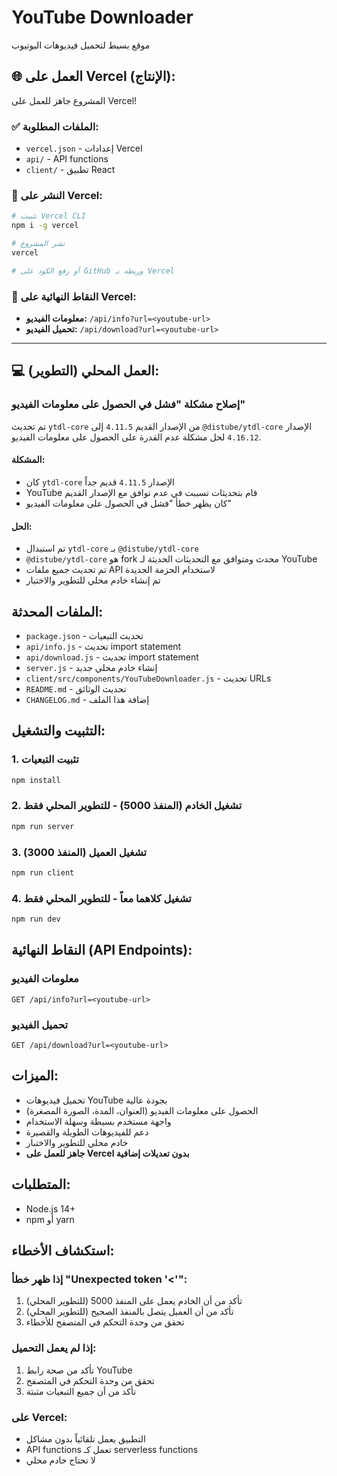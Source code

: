 # YouTube Downloader

موقع بسيط لتحميل فيديوهات اليوتيوب

## 🌐 **العمل على Vercel (الإنتاج):**

المشروع جاهز للعمل على Vercel! 

### **✅ الملفات المطلوبة:**
- `vercel.json` - إعدادات Vercel
- `api/` - API functions
- `client/` - تطبيق React

### **🚀 النشر على Vercel:**
```bash
# تثبيت Vercel CLI
npm i -g vercel

# نشر المشروع
vercel

# أو رفع الكود على GitHub وربطه بـ Vercel
```

### **📱 النقاط النهائية على Vercel:**
- **معلومات الفيديو:** `/api/info?url=<youtube-url>`
- **تحميل الفيديو:** `/api/download?url=<youtube-url>`

---

## 💻 **العمل المحلي (التطوير):**

### إصلاح مشكلة "فشل في الحصول على معلومات الفيديو"

تم تحديث `ytdl-core` من الإصدار القديم `4.11.5` إلى `@distube/ytdl-core` الإصدار `4.16.12` لحل مشكلة عدم القدرة على الحصول على معلومات الفيديو.

#### المشكلة:
- كان `ytdl-core` الإصدار `4.11.5` قديم جداً
- YouTube قام بتحديثات تسببت في عدم توافق مع الإصدار القديم
- كان يظهر خطأ "فشل في الحصول على معلومات الفيديو"

#### الحل:
- تم استبدال `ytdl-core` بـ `@distube/ytdl-core`
- `@distube/ytdl-core` هو fork محدث ومتوافق مع التحديثات الحديثة لـ YouTube
- تم تحديث جميع ملفات API لاستخدام الحزمة الجديدة
- تم إنشاء خادم محلي للتطوير والاختبار

## الملفات المحدثة:
- `package.json` - تحديث التبعيات
- `api/info.js` - تحديث import statement
- `api/download.js` - تحديث import statement
- `server.js` - إنشاء خادم محلي جديد
- `client/src/components/YouTubeDownloader.js` - تحديث URLs
- `README.md` - تحديث الوثائق
- `CHANGELOG.md` - إضافة هذا الملف

## التثبيت والتشغيل:

### 1. تثبيت التبعيات
```bash
npm install
```

### 2. تشغيل الخادم (المنفذ 5000) - للتطوير المحلي فقط
```bash
npm run server
```

### 3. تشغيل العميل (المنفذ 3000)
```bash
npm run client
```

### 4. تشغيل كلاهما معاً - للتطوير المحلي فقط
```bash
npm run dev
```

## النقاط النهائية (API Endpoints):

### معلومات الفيديو
```
GET /api/info?url=<youtube-url>
```

### تحميل الفيديو
```
GET /api/download?url=<youtube-url>
```

## الميزات:
- تحميل فيديوهات YouTube بجودة عالية
- الحصول على معلومات الفيديو (العنوان، المدة، الصورة المصغرة)
- واجهة مستخدم بسيطة وسهلة الاستخدام
- دعم للفيديوهات الطويلة والقصيرة
- خادم محلي للتطوير والاختبار
- **جاهز للعمل على Vercel بدون تعديلات إضافية**

## المتطلبات:
- Node.js 14+
- npm أو yarn

## استكشاف الأخطاء:

### إذا ظهر خطأ "Unexpected token '<'":
1. تأكد من أن الخادم يعمل على المنفذ 5000 (للتطوير المحلي)
2. تأكد من أن العميل يتصل بالمنفذ الصحيح (للتطوير المحلي)
3. تحقق من وحدة التحكم في المتصفح للأخطاء

### إذا لم يعمل التحميل:
1. تأكد من صحة رابط YouTube
2. تحقق من وحدة التحكم في المتصفح
3. تأكد من أن جميع التبعيات مثبتة

### على Vercel:
- التطبيق يعمل تلقائياً بدون مشاكل
- API functions تعمل كـ serverless functions
- لا تحتاج خادم محلي